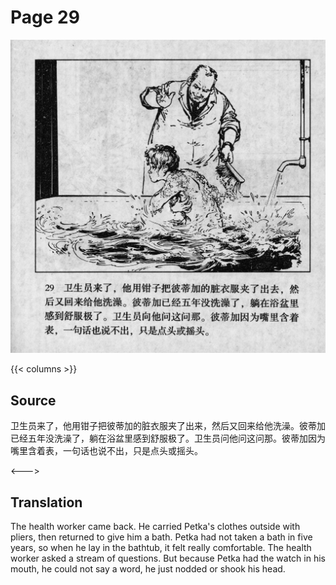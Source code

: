 # Page 29

 ![biao page](./../../../images/biao/seifert0726_biao_0033_029.jpg)

{{< columns >}}

## Source

卫生员来了，他用钳子把彼蒂加的脏衣服夹了出来，然后又回来给他洗澡。彼蒂加已经五年没洗澡了，躺在浴盆里感到舒服极了。卫生员问他问这问那。彼蒂加因为嘴里含着表，一句话也说不出，只是点头或摇头。

<--->

## Translation

The health worker came back. He carried Petka's clothes outside with pliers, then returned to give him a bath. Petka had not taken a bath in five years, so when he lay in the bathtub, it felt really comfortable. The health worker asked a stream of questions. But because Petka had the watch in his mouth, he could not say a word, he just nodded or shook his head.
